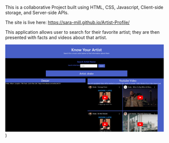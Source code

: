 This is a collaborative Project built using HTML, CSS, Javascript, Client-side storage, and Server-side APIs.

The site is live here: https://sara-mill.github.io/Artist-Profile/

This application allows user to search for their favorite artist; they are then presented with facts and videos about that artist.

![Screenshot of page with text under "Deezer" and 4 videos under "Youtube Videos"](images/Screenshot%20with%204%20videos%20under%20youtube%20+%20data%20under%20Deezer.png))

